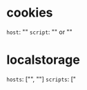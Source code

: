 # cookies

  `host`: "<host>"
  `script`: "<url>" or "<script></script>"

# localstorage

  `hosts`: ["<host>", "<host>"]
  `scripts`: ["<script>", "<script>"]

# endpoints

GET `/` ->

  if req.cookies.host
    proxy
  else
    `index.html`


POST `/sesh` ->

  host = req.body.host
  script = req.body.script

  res.cookie('host', host)
  res.cookie('script', script)

  res.send({ host, script })


# html files

### `index.html`

  include `index.coffee`

  <h4>Choose host</h4>
  for host in localStorage.hosts
    <label><%= host %></label>
    <input type='radio' name='host' value="#{ host }" />

  <input type='text' name='new_host' />
  <button>+ add host</button>


  <h4>Choose script</h4>
  for script in localStorage.scripts
    <input type='radio' name='script' value="#{ script }" />
    <textarea><%= script %></textarea>

  <textarea name='new_script'></textarea>
  <button>+ add script</button>


### `public/sesh.coffee`

  include `jquery.js`
  include `cookie.js`

  addHost = (host) ->
    hosts = Cookie.get('hosts')
    hosts.push(host)
    Cookie.set('hosts', hosts)

  addScript = (script) ->
    scripts = Cookie.get('scripts')
    scripts.push(script)
    Cookie.set('scripts', scripts)

  sesh = (host, script) ->
    POST "/sesh", (host, script) ->
      alert "hitting up #{ host } and injecting some #{ script }. ready, go!"
      redirect '/'

  unless chillinOnHomepage

    replace anchor `href`s with proxyHost

    $('body').append
      <div style="position:fixed;bottom:0;right:0">
        for script in localStorage.scripts
          <li onclick='sesh("#{ proxyHost }", "#{ script }"'>truncate <%= script %></li>
      </div>

# use cases

demo for bestbuy.com:
- set primary host to "www.bestbuy.com"
- set script to "http://s3.amazonaws.com/chatid-mojo-private/development/w/demo/charles_1368214390_bulletproof/charles_demo.js"
